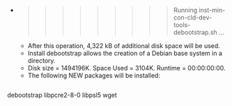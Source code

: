 * >>>>>>>>> Running inst-min-con-cld-dev-tools-debootstrap.sh ...
  * After this operation, 4,322 kB of additional disk space will be used.
  * Install debootstrap allows the creation of a Debian base system in a directory.
  * Disk size = 1494196K. Space Used = 3104K. Runtime = 00:00:00:00.
  * The following NEW packages will be installed:
  ```bash
debootstrap libpcre2-8-0 libpsl5 wget
  ```
